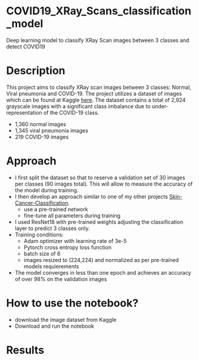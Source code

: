 # COVID19_XRay_Scans_classification_model
Deep learning model to classify XRay Scan images between 3 classes and detect COVID19

# Description
This project aims to classify XRay scan images between 3 classes: Normal, Viral pneumonia and COVID-19.
The project utilizes a dataset of images which can be found at Kaggle [here](https://www.kaggle.com/tawsifurrahman/covid19-radiography-database).
The dataset contains a total of 2,924 grayscale images with a significant class imbalance due to under-representation of the COVID-19 class.
- 1,360 normal images
- 1,345 viral pneumonia images
- 219 COVID-19 images

# Approach
- I first split the dataset so that to reserve a validation set of 30 images per classes (90 images total). This will allow to measure the accuracy of the model during training.
- I then develop an approach similar to one of my other projects [Skin-Cancer-Classification](https://github.com/LaurentVeyssier/Skin-Cancer-Classifier-Dermatologist-AI).
  - use a pre-trained network
  - fine-tune all parameters during training
- I used ResNet18 with pre-trained weights adjusting the classification layer to predict 3 classes only.
- Training conditions:
  - Adam optimizer with learning rate of 3e-5
  - Pytorch cross entropy loss function
  - batch size of 6
  - images resized to (224,224) and normalized as per pre-trained models requierements
- The model converges in less than one epoch and achieves an accuracy of over 98% on the validation images

# How to use the notebook?
- download the image dataset from Kaggle
- Download and run the notebook

# Results


